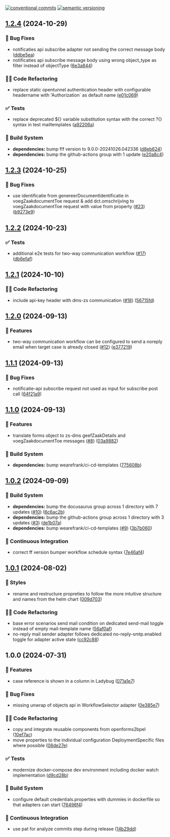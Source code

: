 [![conventional commits](https://img.shields.io/badge/conventional%20commits-1.0.0-yellow.svg)](https://conventionalcommits.org) [![semantic versioning](https://img.shields.io/badge/semantic%20versioning-2.0.0-green.svg)](https://semver.org)

## [1.2.4](https://github.com/wearefrank/openforms2xxllnc/compare/v1.2.3...v1.2.4) (2024-10-29)

### 🐛 Bug Fixes

* notificaties api subscribe adapter not sending the correct message body ([ddbe5ea](https://github.com/wearefrank/openforms2xxllnc/commit/ddbe5eae7d16af8ff7e5a86a1b1a75d6fef4a695))
* notificaties api subscribe message body using wrong object_type as filter instead of objectType ([6e3a844](https://github.com/wearefrank/openforms2xxllnc/commit/6e3a8445a94106538ff2e0a2ba3ac99bfaa49b00))

### 🧑‍💻 Code Refactoring

* replace static opentunnel authentication header with configurable headername with 'Authorization` as default name ([e01c069](https://github.com/wearefrank/openforms2xxllnc/commit/e01c069996fcf9109e67d745c45440e24773ce88))

### ✅ Tests

* replace deprecated ${} variable substitution syntax with the correct ?{} syntax in test mailtemplates ([a92206a](https://github.com/wearefrank/openforms2xxllnc/commit/a92206a05509da75984c66f3a702ab93919994df))

### 🤖 Build System

* **dependencies:** bump f!f version to 9.0.0-20241026.042336 ([d8eb624](https://github.com/wearefrank/openforms2xxllnc/commit/d8eb6245b21f68950ca150b49e7528909011f2f3))
* **dependencies:** bump the github-actions group with 1 update ([e20a8c4](https://github.com/wearefrank/openforms2xxllnc/commit/e20a8c47619eeee6aa1815a359bb3b9c214fa5ab))

## [1.2.3](https://github.com/wearefrank/openforms2xxllnc/compare/v1.2.2...v1.2.3) (2024-10-25)

### 🐛 Bug Fixes

* use identificatie from genereerDocumentIdentificatie in voegZaakdocumentToe request & add dct.omschrijving to voegZaakdocumentToe request with value from property ([#23](https://github.com/wearefrank/openforms2xxllnc/issues/23)) ([b9273e9](https://github.com/wearefrank/openforms2xxllnc/commit/b9273e96d66a39edcc4a95fd64883d52785c6fd8))

## [1.2.2](https://github.com/wearefrank/openforms2xxllnc/compare/v1.2.1...v1.2.2) (2024-10-23)

### ✅ Tests

* additional e2e tests for two-way communication workflow ([#17](https://github.com/wearefrank/openforms2xxllnc/issues/17)) ([db6efaf](https://github.com/wearefrank/openforms2xxllnc/commit/db6efafb6b076955e658cd7a6f425deb205d92b3))

## [1.2.1](https://github.com/wearefrank/openforms2xxllnc/compare/v1.2.0...v1.2.1) (2024-10-10)

### 🧑‍💻 Code Refactoring

* include api-key header with dms-zs communication ([#18](https://github.com/wearefrank/openforms2xxllnc/issues/18)) ([56715fd](https://github.com/wearefrank/openforms2xxllnc/commit/56715fd743d8c4e51e57618db057222f62a1eb0d))

## [1.2.0](https://github.com/wearefrank/openforms2xxllnc/compare/v1.1.1...v1.2.0) (2024-09-13)

### 🍕 Features

* two-way communication workflow can be configured to send a noreply email when target case is already closed ([#12](https://github.com/wearefrank/openforms2xxllnc/issues/12)) ([e377219](https://github.com/wearefrank/openforms2xxllnc/commit/e377219059b1d04beb5d6acce8683620b15c7f0d))

## [1.1.1](https://github.com/wearefrank/openforms2xxllnc/compare/v1.1.0...v1.1.1) (2024-09-13)

### 🐛 Bug Fixes

* notificatie-api subscribe request not used as input for subscribe post call ([64f21a9](https://github.com/wearefrank/openforms2xxllnc/commit/64f21a95878051546e572a15a561c20e5914ce6d))

## [1.1.0](https://github.com/wearefrank/openforms2xxllnc/compare/v1.0.2...v1.1.0) (2024-09-13)

### 🍕 Features

* translate forms object to zs-dms geefZaakDetails and voegZaakdocumentToe messages ([#8](https://github.com/wearefrank/openforms2xxllnc/issues/8)) ([03a9882](https://github.com/wearefrank/openforms2xxllnc/commit/03a98824b8b7e42239e3d067d60e6b76caeb2277))

### 🤖 Build System

* **dependencies:** bump wearefrank/ci-cd-templates ([775608b](https://github.com/wearefrank/openforms2xxllnc/commit/775608bcbaf65a989dc22a8b8006a1e608cbbdc0))

## [1.0.2](https://github.com/wearefrank/openforms2xxllnc/compare/v1.0.1...v1.0.2) (2024-09-09)

### 🤖 Build System

* **dependencies:** bump the docusaurus group across 1 directory with 7 updates ([#10](https://github.com/wearefrank/openforms2xxllnc/issues/10)) ([6c6ac2b](https://github.com/wearefrank/openforms2xxllnc/commit/6c6ac2b38b370e0ef865ea655d859840f899f58c))
* **dependencies:** bump the github-actions group across 1 directory with 3 updates ([#3](https://github.com/wearefrank/openforms2xxllnc/issues/3)) ([de1b07a](https://github.com/wearefrank/openforms2xxllnc/commit/de1b07a70bf4dd52fde1f05f10adee82b21df71a))
* **dependencies:** bump wearefrank/ci-cd-templates ([#9](https://github.com/wearefrank/openforms2xxllnc/issues/9)) ([3b7b060](https://github.com/wearefrank/openforms2xxllnc/commit/3b7b0604fce66736be9541e2ba14aad1e5510275))

### 🔁 Continuous Integration

* correct ff version bumper workflow schedule syntax ([7e46af4](https://github.com/wearefrank/openforms2xxllnc/commit/7e46af4bf77daa45bf64a39b7a7a89388fd53592))

## [1.0.1](https://github.com/wearefrank/openforms2xxllnc/compare/v1.0.0...v1.0.1) (2024-08-02)

### 🎨 Styles

* rename and restructure propreties to follow the more intuitive structure and names from the helm chart ([009d703](https://github.com/wearefrank/openforms2xxllnc/commit/009d703b3e4c023d447c3aaa7163aeb297d055b5))

### 🧑‍💻 Code Refactoring

* base error scenarios send mail condition on dedicated send-mail toggle instead of empty mail-template name ([56af0af](https://github.com/wearefrank/openforms2xxllnc/commit/56af0af78a3dfa46c7ad3a09afd49c568db165d1))
* no-reply mail sender adapter follows dedicated no-reply-smtp.enabled toggle for adapter active state ([cc92c88](https://github.com/wearefrank/openforms2xxllnc/commit/cc92c886052e1ce724016c422d77c6bc493d3d6d))

## 1.0.0 (2024-07-31)

### 🍕 Features

* case reference is shown in a column in Ladybug ([071a1e7](https://github.com/wearefrank/openforms2xxllnc/commit/071a1e7ebc00994dd556debc4c095e829e1e2d31))

### 🐛 Bug Fixes

* missing unwrap of objects api in WorkflowSelector adapter ([0e385e7](https://github.com/wearefrank/openforms2xxllnc/commit/0e385e7090929c1e0c41da6cb9a2cfe448eb947e))

### 🧑‍💻 Code Refactoring

* copy and integrate reusable components from openforms2bpel ([10ef7ac](https://github.com/wearefrank/openforms2xxllnc/commit/10ef7ac0789d7d6457e726d41de2c7afe7056fdf))
* move properties to the individual configuration DeploymentSpecific files where possible ([08de27e](https://github.com/wearefrank/openforms2xxllnc/commit/08de27e30b4ca90bb07360c97dc3790ad60e6d81))

### ✅ Tests

* modernize docker-compose dev environment including docker watch implementation ([d9cd28b](https://github.com/wearefrank/openforms2xxllnc/commit/d9cd28b290beff46799a24384fd6ad60be89112f))

### 🤖 Build System

* configure default credentials.properties with dummies in dockerfile so that adapters can start ([76496f4](https://github.com/wearefrank/openforms2xxllnc/commit/76496f46f5960b41a7e7e371fd666b31e698473c))

### 🔁 Continuous Integration

* use pat for analyze commits step during release ([14b29dd](https://github.com/wearefrank/openforms2xxllnc/commit/14b29ddfd80fad51545abd7b17ba385827ab94f7))
